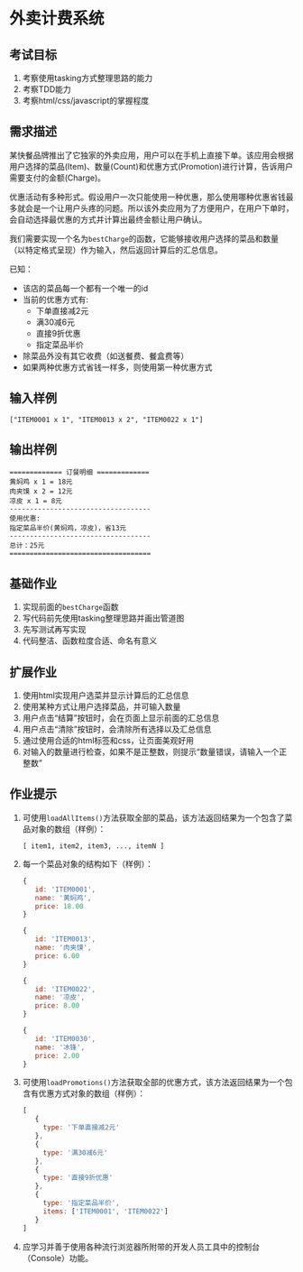 # 外卖计费系统

## 考试目标

1. 考察使用tasking方式整理思路的能力
2. 考察TDD能力
3. 考察html/css/javascript的掌握程度

## 需求描述

某快餐品牌推出了它独家的外卖应用，用户可以在手机上直接下单。该应用会根据用户选择的菜品(Item)、数量(Count)和优惠方式(Promotion)进行计算，告诉用户需要支付的金额(Charge)。

优惠活动有多种形式。假设用户一次只能使用一种优惠，那么使用哪种优惠省钱最多就会是一个让用户头疼的问题。所以该外卖应用为了方便用户，在用户下单时，会自动选择最优惠的方式并计算出最终金额让用户确认。

我们需要实现一个名为`bestCharge`的函数，它能够接收用户选择的菜品和数量（以特定格式呈现）作为输入，然后返回计算后的汇总信息。

已知：

- 该店的菜品每一个都有一个唯一的id
- 当前的优惠方式有:
  - 下单直接减2元
  - 满30减6元
  - 直接9折优惠
  - 指定菜品半价
- 除菜品外没有其它收费（如送餐费、餐盒费等）
- 如果两种优惠方式省钱一样多，则使用第一种优惠方式

输入样例
-------

```
["ITEM0001 x 1", "ITEM0013 x 2", "ITEM0022 x 1"]
```

输出样例
-------

```
============= 订餐明细 =============
黄焖鸡 x 1 = 18元
肉夹馍 x 2 = 12元
凉皮 x 1 = 8元
-----------------------------------
使用优惠:
指定菜品半价(黄焖鸡，凉皮)，省13元
-----------------------------------
总计：25元
===================================
```

## 基础作业

1. 实现前面的`bestCharge`函数
1. 写代码前先使用tasking整理思路并画出管道图
2. 先写测试再写实现
3. 代码整洁、函数粒度合适、命名有意义

## 扩展作业

1. 使用html实现用户选菜并显示计算后的汇总信息
2. 使用某种方式让用户选择菜品，并可输入数量
3. 用户点击“结算”按钮时，会在页面上显示前面的汇总信息
4. 用户点击“清除”按钮时，会清除所有选择以及汇总信息
5. 通过使用合适的html标签和css，让页面美观好用
6. 对输入的数量进行检查，如果不是正整数，则提示“数量错误，请输入一个正整数”

## 作业提示

1. 可使用```loadAllItems()```方法获取全部的菜品，该方法返回结果为一个包含了菜品对象的数组（样例）：

   ```
   [ item1, item2, item3, ..., itemN ]
   ```

2. 每一个菜品对象的结构如下（样例）：

   ```javascript
   {
      id: 'ITEM0001',
      name: '黄焖鸡',
      price: 18.00
   }
   ```

   ```javascript
   {
      id: 'ITEM0013',
      name: '肉夹馍',
      price: 6.00
   }
   ```

   ```javascript
   {
      id: 'ITEM0022',
      name: '凉皮',
      price: 8.00
   }
   ```

   ```javascript
   {
      id: 'ITEM0030',
      name: '冰锋',
      price: 2.00
   }
   ```

3. 可使用```loadPromotions()```方法获取全部的优惠方式，该方法返回结果为一个包含有优惠方式对象的数组（样例）：


   ```javascript
   [
      {
        type: '下单直接减2元'
      },
      {
        type: '满30减6元'
      },
      {
        type: '直接9折优惠'
      },
      {
        type: '指定菜品半价',
        items: ['ITEM0001', 'ITEM0022']
      }
   ]
   ```

4. 应学习并善于使用各种流行浏览器所附带的开发人员工具中的控制台（Console）功能。